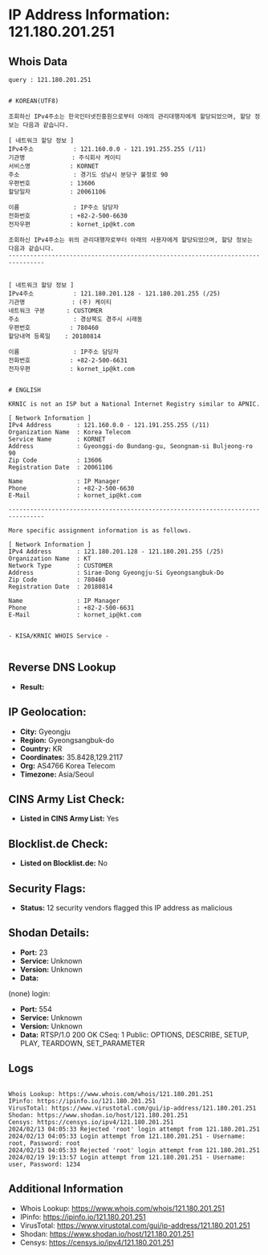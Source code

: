 # IP Address Information: 121.180.201.251

## Whois Data
```
query : 121.180.201.251


# KOREAN(UTF8)

조회하신 IPv4주소는 한국인터넷진흥원으로부터 아래의 관리대행자에게 할당되었으며, 할당 정보는 다음과 같습니다.

[ 네트워크 할당 정보 ]
IPv4주소           : 121.160.0.0 - 121.191.255.255 (/11)
기관명             : 주식회사 케이티
서비스명           : KORNET
주소               : 경기도 성남시 분당구 불정로 90
우편번호           : 13606
할당일자           : 20061106

이름               : IP주소 담당자
전화번호           : +82-2-500-6630
전자우편           : kornet_ip@kt.com

조회하신 IPv4주소는 위의 관리대행자로부터 아래의 사용자에게 할당되었으며, 할당 정보는 다음과 같습니다.
--------------------------------------------------------------------------------


[ 네트워크 할당 정보 ]
IPv4주소           : 121.180.201.128 - 121.180.201.255 (/25)
기관명             : (주) 케이티
네트워크 구분      : CUSTOMER
주소               : 경상북도 경주시 시래동
우편번호           : 780460
할당내역 등록일    : 20180814

이름               : IP주소 담당자
전화번호           : +82-2-500-6631
전자우편           : kornet_ip@kt.com


# ENGLISH

KRNIC is not an ISP but a National Internet Registry similar to APNIC.

[ Network Information ]
IPv4 Address       : 121.160.0.0 - 121.191.255.255 (/11)
Organization Name  : Korea Telecom
Service Name       : KORNET
Address            : Gyeonggi-do Bundang-gu, Seongnam-si Buljeong-ro 90
Zip Code           : 13606
Registration Date  : 20061106

Name               : IP Manager
Phone              : +82-2-500-6630
E-Mail             : kornet_ip@kt.com

--------------------------------------------------------------------------------

More specific assignment information is as follows.

[ Network Information ]
IPv4 Address       : 121.180.201.128 - 121.180.201.255 (/25)
Organization Name  : KT
Network Type       : CUSTOMER
Address            : Sirae-Dong Gyeongju-Si Gyeongsangbuk-Do
Zip Code           : 780460
Registration Date  : 20180814

Name               : IP Manager
Phone              : +82-2-500-6631
E-Mail             : kornet_ip@kt.com


- KISA/KRNIC WHOIS Service -


```
## Reverse DNS Lookup
- **Result:** 

## IP Geolocation:
- **City:** Gyeongju
- **Region:** Gyeongsangbuk-do
- **Country:** KR
- **Coordinates:** 35.8428,129.2117
- **Org:** AS4766 Korea Telecom
- **Timezone:** Asia/Seoul

## CINS Army List Check:
- **Listed in CINS Army List:** 
Yes

## Blocklist.de Check:
- **Listed on Blocklist.de:** 
No

## Security Flags:
- **Status:** 12 security vendors flagged this IP address as malicious

## Shodan Details:
- **Port:** 23
- **Service:** Unknown
- **Version:** Unknown
- **Data:** 
(none) login: 

- **Port:** 554
- **Service:** Unknown
- **Version:** Unknown
- **Data:** RTSP/1.0 200 OK
CSeq: 1
Public: OPTIONS, DESCRIBE, SETUP, PLAY, TEARDOWN, SET_PARAMETER



## Logs
```

Whois Lookup: https://www.whois.com/whois/121.180.201.251
IPinfo: https://ipinfo.io/121.180.201.251
VirusTotal: https://www.virustotal.com/gui/ip-address/121.180.201.251
Shodan: https://www.shodan.io/host/121.180.201.251
Censys: https://censys.io/ipv4/121.180.201.251
2024/02/13 04:05:33 Rejected 'root' login attempt from 121.180.201.251
2024/02/13 04:05:33 Login attempt from 121.180.201.251 - Username: root, Password: root
2024/02/13 04:05:33 Rejected 'root' login attempt from 121.180.201.251
2024/02/19 19:13:57 Login attempt from 121.180.201.251 - Username: user, Password: 1234

```
## Additional Information
- Whois Lookup: https://www.whois.com/whois/121.180.201.251
- IPinfo: https://ipinfo.io/121.180.201.251
- VirusTotal: https://www.virustotal.com/gui/ip-address/121.180.201.251
- Shodan: https://www.shodan.io/host/121.180.201.251
- Censys: https://censys.io/ipv4/121.180.201.251

